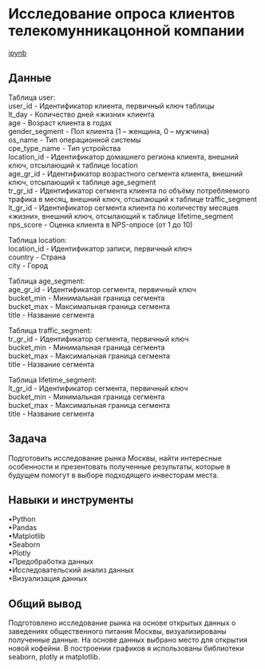 <a name="lists"><h1>Исследование опроса клиентов телекомунникацонной компании</h1></a>
[ipynb](https://github.com/natashkaau/portfolio/blob/fa21509d3a0bf11cb642bfe6555bdd6ba01b44c9/project_8/project_8.ipynb)
<a name="lists"><h2>Данные</h2></a>

Таблица user:  
user_id -	Идентификатор клиента, первичный ключ таблицы  
lt_day - Количество дней «жизни» клиента  
age -	Возраст клиента в годах  
gender_segment - Пол клиента (1 – женщина, 0 – мужчина)  
os_name - Тип операционной системы  
cpe_type_name -	Тип устройства  
location_id -	Идентификатор домашнего региона клиента, внешний ключ, отсылающий к таблице location  
age_gr_id -	Идентификатор возрастного сегмента клиента, внешний ключ, отсылающий к таблице age_segment  
tr_gr_id -	Идентификатор сегмента клиента по объёму потребляемого трафика в месяц, внешний ключ, отсылающий к таблице traffic_segment  
lt_gr_id -	Идентификатор сегмента клиента по количеству месяцев «жизни», внешний ключ, отсылающий к таблице lifetime_segment  
nps_score -	Оценка клиента в NPS-опросе (от 1 до 10)  

Таблица location:  
location_id -	Идентификатор записи, первичный ключ  
country -	Страна  
city - Город  

Таблица age_segment:  
age_gr_id -	Идентификатор сегмента, первичный ключ  
bucket_min - Минимальная граница сегмента  
bucket_max - Максимальная граница сегмента  
title -	Название сегмента  

Таблица traffic_segment:  
tr_gr_id - Идентификатор сегмента, первичный ключ  
bucket_min - Минимальная граница сегмента  
bucket_max - Максимальная граница сегмента  
title -	Название сегмента  

Таблица lifetime_segment:  
lt_gr_id - Идентификатор сегмента, первичный ключ  
bucket_min - Минимальная граница сегмента  
bucket_max - Максимальная граница сегмента  
title -	Название сегмента  
<a name="lists"><h2>Задача</h2></a>
Подготовить исследование рынка Москвы, найти интересные особенности и презентовать полученные результаты, которые в будущем помогут в выборе подходящего инвесторам места.
<a name="lists"><h2>Навыки и инструменты</h2></a>
•Python     
•Pandas    
•Matplotlib  
•Seaborn  
•Plotly  
•Предобработка данных  
•Исследовательский анализ данных  
•Визуализация данных  
<a name="lists"><h2>Общий вывод</h2></a>
Подготовлено исследование рынка на основе открытых данных о заведениях общественного питания Москвы, визуализированы полученные данные. На основе данных выбрано место для открытия новой кофейни. В построении графиков я использованы библиотеки seaborn, plotly и matplotlib. 
